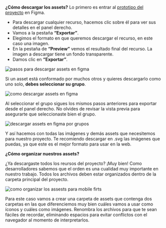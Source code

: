 **¿Cómo descargar los assets?**
Lo primero es entrar al [prototipo del proyecto](https://www.figma.com/design/sMmlQaZldfDcLERYYWe6h4/Bata-Bit?node-id=68-168) en Figma.

- Para descargar cualquier recurso, hacemos clic sobre él para ver sus detalles en el panel derecho.
- Vamos a la pestaña **“Exportar”**.
- Elegimos el formato en que queremos descargar el recurso, en este caso una imagen.
- En la pestaña de **“Preview”** vemos el resultado final del recurso. La imagen a descargar tiene un fondo transparente.
- Damos clic en **“Exportar”**.

![pasos para descargar assets en figma](https://static.platzi.com/media/articlases/Images/image%28133%29.png)

Si un asset está conformado por muchos otros y quieres descargarlo como uno solo, **debes seleccionar su grupo**.

![como descargar assets en figma](https://static.platzi.com/media/articlases/Images/image%28135%29.png)

Al seleccionar el grupo sigues los mismos pasos anteriores para exportar desde el panel derecho. No olvides de revisar la vista previa para asegurarte que seleccionaste bien el grupo.

![descargar assets en figma por grupos](https://static.platzi.com/media/articlases/Images/image%28136%29.png)

Y así hacemos con todas las imágenes y demás assets que necesitemos para nuestro proyecto. Te recomiendo descargar en .svg las imágenes que puedas, ya que este es el mejor formato para usar en la web.


**¿Cómo organizar nuestros assets?**

¿Ya descargaste todos los reursos del proyecto? ¡Muy bien! Como desarrolladores sabemos que el orden es una cualidad muy importante en nuestro trabajo. Todos los archivos deben estar organizados dentro de la carpeta principal del proyecto.

![como organizar los assests para mobile firts](https://static.platzi.com/media/articlases/Images/image%28137%29.png)

Para este caso vamos a crear una carpeta de assets que contenga dos carpetas en las que diferenciemos muy bien cuáles vamos a usar como íconos y cuáles como imágenes.
Renombra los archivos para que te sean fáciles de recordar, eliminando espacios para evitar conflictos con el navegador al momento de interpretarlos.

